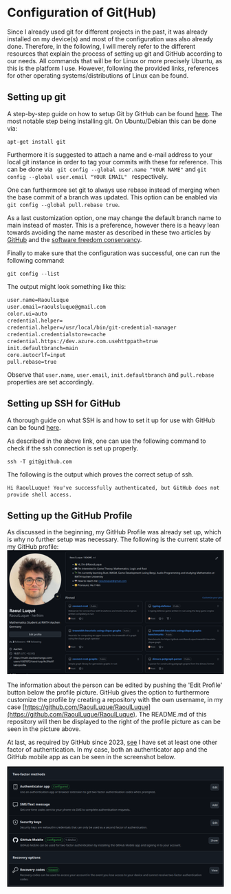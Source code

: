 # Configuration of Git(Hub)
Since I already used git for different projects in the past,
it was already installed on my device(s) and most of the configuration was
also already done. Therefore, in the following, I will merely refer to the
different resources that explain the process of setting up git and GitHub
according to our needs. All commands that will be for Linux or more precisely
Ubuntu, as this is the platform I use. However, following the provided links,
references for other operating systems/distributions of Linux can be found.

## Setting up git
A step-by-step guide on how to setup Git by GitHub can be found [here](https://docs.github.com/en/get-started/getting-started-with-git/set-up-git).
The most notable step being installing git. On Ubuntu/Debian this can be done via:
```commandline
apt-get install git
```
Furthermore it is suggested to attach a name and e-mail address to your local
git instance in order to tag your commits with these for reference. This
can be done via
`` git config --global user.name "YOUR NAME"`` and  ``git config --global user.email "YOUR EMAIL" ``
respectively.

One can furthermore set git to always use rebase instead of merging when
the base commit of a branch was updated. This option can be enabled via 
``git config --global pull.rebase true``.

As a last customization option, one may change the default branch name to
main instead of master. This is a preference, however there is a heavy lean
towards avoiding the name master as described in these two articles by
[GitHub](https://github.com/github/renaming?tab=readme-ov-file) and
the [software freedom conservancy](https://sfconservancy.org/news/2020/jun/23/gitbranchname/).

Finally to make sure that the configuration was successful, one can run the
following command:
```commandline
git config --list
```
The output might look something like this:
```commandline
user.name=RaoulLuque
user.email=raoulsluque@gmail.com
color.ui=auto
credential.helper=
credential.helper=/usr/local/bin/git-credential-manager
credential.credentialstore=cache
credential.https://dev.azure.com.usehttppath=true
init.defaultbranch=main
core.autocrlf=input
pull.rebase=true
```
Observe that `user.name`, `user.email`, `init.defaultbranch` and `pull.rebase`
properties are set accordingly.

## Setting up SSH for GitHub
A thorough guide on what SSH is and how to set it up for use with GitHub
can be found [here](https://docs.github.com/en/authentication/connecting-to-github-with-ssh).

As described in the above link, one can use the following command to check
if the ssh connection is set up properly.
```commandline
ssh -T git@github.com
```

The following is the output which proves the correct setup of ssh.
```commandline
Hi RaoulLuque! You've successfully authenticated, but GitHub does not provide shell access.
```
## Setting up the GitHub Profile
As discussed in the beginning, my GitHub Profile was already set up, which is why no further setup was necessary.
The following is the current state of my GitHub profile:
![GitHub profile](github_profile.png)

The information about the person can be edited by pushing the 'Edit Profile'
button below the profile picture. GitHub gives the option to furthermore
customize the profile by creating a repository with the own username, in my
case [https://github.com/RaoulLuque/RaoulLuque](https://github.com/RaoulLuque/RaoulLuque).
The README.md of this repository will then be displayed to the right of 
the profile picture as can be seen in the picture above.

At last, as required by GitHub since 2023, [see](https://github.blog/news-insights/product-news/raising-the-bar-for-software-security-github-2fa-begins-march-13/)
I have set at least one other factor of authentication. In my case, both
an authenticator app and the GitHub mobile app as can be seen in the
screenshot below.

![Two factor authentication](two_factor_authentication.png)
